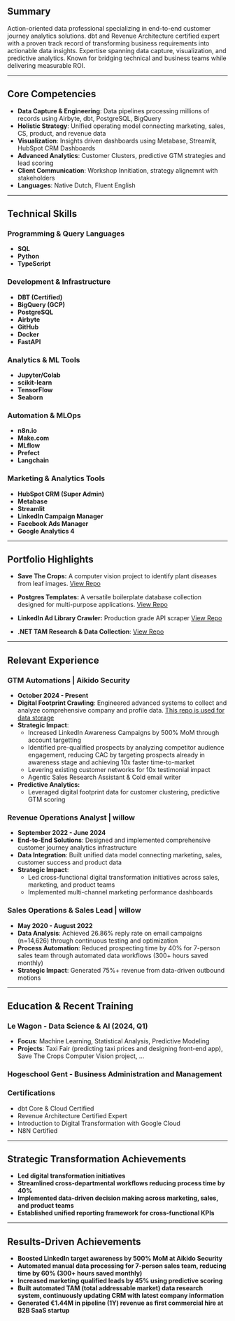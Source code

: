 
## Summary
Action-oriented data professional specializing in end-to-end customer journey analytics solutions. dbt and Revenue Architecture certified expert with a proven track record of transforming business requirements into actionable data insights. Expertise spanning data capture, visualization, and predictive analytics. Known for bridging technical and business teams while delivering measurable ROI.

---

## Core Competencies
- **Data Capture & Engineering**: Data pipelines processing millions of records using Airbyte, dbt, PostgreSQL, BigQuery
- **Holistic Strategy**: Unified operating model connecting marketing, sales, CS, product, and revenue data
- **Visualization**: Insights driven dashboards using Metabase, Streamlit, HubSpot CRM Dashboards
- **Advanced Analytics**: Customer Clusters, predictive GTM strategies and lead scoring
- **Client Communication**: Workshop Innitiation, strategy alignemnt with stakeholders
- **Languages**: Native Dutch, Fluent English

---

## Technical Skills

### Programming & Query Languages
- **SQL**
- **Python**
- **TypeScript**

### Development & Infrastructure
- **DBT (Certified)**
- **BigQuery (GCP)**
- **PostgreSQL**
- **Airbyte**
- **GitHub**
- **Docker**
- **FastAPI**

### Analytics & ML Tools
- **Jupyter/Colab**
- **scikit-learn**
- **TensorFlow**
- **Seaborn**

### Automation & MLOps
- **n8n.io**
- **Make.com**
- **MLflow**
- **Prefect**
- **Langchain**


### Marketing & Analytics Tools
- **HubSpot CRM (Super Admin)**
- **Metabase**
- **Streamlit**
- **LinkedIn Campaign Manager**
- **Facebook Ads Manager**
- **Google Analytics 4**


---

## Portfolio Highlights

- **Save The Crops:** A computer vision project to identify plant diseases from leaf images. [View Repo](https://github.com/wukimidaire/save_the_crops_front)
  
- **Postgres Templates:** A versatile boilerplate database collection designed for multi-purpose applications. [View Repo](https://github.com/wukimidaire/postgres_table_templates)

- **LinkedIn Ad Library Crawler:** Production grade API scraper [View Repo](https://github.com/wukimidaire/linkedin_ads_scraper)

- **.NET TAM Research & Data Collection**: [View Repo](https://github.com/wukimidaire/BelgianNETAnalysis)

---

## Relevant Experience

### GTM Automations | Aikido Security
- **October 2024 - Present**
- **Digital Footprint Crawling**: Engineered advanced systems to collect and analyze comprehensive company and profile data. [This repo is used for data storage](https://github.com/wukimidaire/postgres_table_templates)
- **Strategic Impact**:
  - Increased LinkedIn Awareness Campaigns by 500% MoM through account targetting
  - Identified pre-qualified prospects by analyzing competitor audience engagement, reducing CAC by targeting prospects already in awareness stage and achieving 10x faster time-to-market
  - Levering existing customer networks for 10x testimonial impact
  - Agentic Sales Research Assistant & Cold email writer
- **Predictive Analytics:**
  - Leveraged digital footprint data for customer clustering, predictive GTM scoring

### Revenue Operations Analyst | willow
- **September 2022 - June 2024**
- **End-to-End Solutions**: Designed and implemented comprehensive customer journey analytics infrastructure
- **Data Integration**: Built unified data model connecting marketing, sales, customer success and product data
- **Strategic Impact**:
  - Led cross-functional digital transformation initiatives across sales, marketing, and product teams
  - Implemented multi-channel marketing performance dashboards

### Sales Operations & Sales Lead | willow
- **May 2020 - August 2022**
- **Data Analysis**: Achieved 26.86% reply rate on email campaigns (n=14,626) through continuous testing and optimization
- **Process Automation**: Reduced prospecting time by 40% for 7-person sales team through automated data workflows (300+ hours saved monthly)
- **Strategic Impact**: Generated 75%+ revenue from data-driven outbound motions

---

## Education & Recent Training

### Le Wagon - Data Science & AI (2024, Q1)
- **Focus**: Machine Learning, Statistical Analysis, Predictive Modeling
- **Projects**: Taxi Fair (predicting taxi prices and designing front-end app), Save The Crops Computer Vision project, ...

### Hogeschool Gent - Business Administration and Management

### Certifications
  - dbt Core & Cloud Certified
  - Revenue Architecture Certified Expert
  - Introduction to Digital Transformation with Google Cloud
  - N8N Certified

---

## Strategic Transformation Achievements

- **Led digital transformation initiatives**
- **Streamlined cross-departmental workflows reducing process time by 40%**
- **Implemented data-driven decision making across marketing, sales, and product teams**
- **Established unified reporting framework for cross-functional KPIs**

---

## Results-Driven Achievements

- **Boosted LinkedIn target awareness by 500% MoM at Aikido Security**
- **Automated manual data processing for 7-person sales team, reducing time by 60% (300+ hours saved monthly)**
- **Increased marketing qualified leads by 45% using predictive scoring**
- **Built automated TAM (total addressable market) data research system, continuously updating CRM with latest company information**
- **Generated €1.44M in pipeline (1Y) revenue as first commercial hire at B2B SaaS startup**

